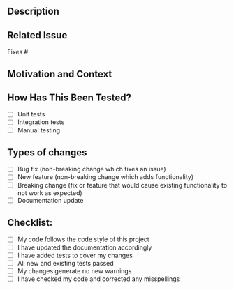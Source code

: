 ## Description
<!-- Describe your changes in detail -->

## Related Issue
<!-- Please link to the issue here -->
Fixes #

## Motivation and Context
<!-- Why is this change required? What problem does it solve? -->

## How Has This Been Tested?
<!-- Please describe how you tested your changes -->
- [ ] Unit tests
- [ ] Integration tests
- [ ] Manual testing

## Types of changes
<!-- What types of changes does your code introduce? Put an `x` in all the boxes that apply: -->
- [ ] Bug fix (non-breaking change which fixes an issue)
- [ ] New feature (non-breaking change which adds functionality)
- [ ] Breaking change (fix or feature that would cause existing functionality to not work as expected)
- [ ] Documentation update

## Checklist:
<!-- Go over all the following points, and put an `x` in all the boxes that apply. -->
- [ ] My code follows the code style of this project
- [ ] I have updated the documentation accordingly
- [ ] I have added tests to cover my changes
- [ ] All new and existing tests passed
- [ ] My changes generate no new warnings
- [ ] I have checked my code and corrected any misspellings 